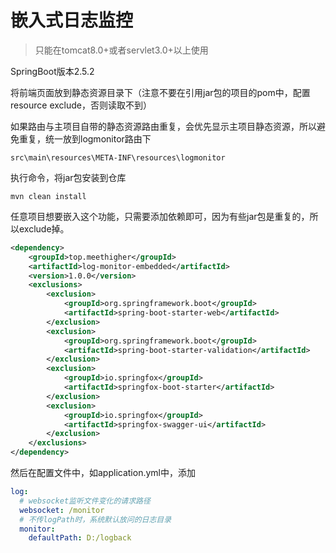 # 嵌入式日志监控

> 只能在tomcat8.0+或者servlet3.0+以上使用

SpringBoot版本2.5.2

将前端页面放到静态资源目录下（注意不要在引用jar包的项目的pom中，配置resource exclude，否则读取不到）

如果路由与主项目自带的静态资源路由重复，会优先显示主项目静态资源，所以避免重复，统一放到logmonitor路由下

```
src\main\resources\META-INF\resources\logmonitor
```

执行命令，将jar包安装到仓库

```
mvn clean install
```

任意项目想要嵌入这个功能，只需要添加依赖即可，因为有些jar包是重复的，所以exclude掉。

```xml
<dependency>
    <groupId>top.meethigher</groupId>
    <artifactId>log-monitor-embedded</artifactId>
    <version>1.0.0</version>
    <exclusions>
        <exclusion>
            <groupId>org.springframework.boot</groupId>
            <artifactId>spring-boot-starter-web</artifactId>
        </exclusion>
        <exclusion>
            <groupId>org.springframework.boot</groupId>
            <artifactId>spring-boot-starter-validation</artifactId>
        </exclusion>
        <exclusion>
            <groupId>io.springfox</groupId>
            <artifactId>springfox-boot-starter</artifactId>
        </exclusion>
        <exclusion>
            <groupId>io.springfox</groupId>
            <artifactId>springfox-swagger-ui</artifactId>
        </exclusion>
    </exclusions>
</dependency>
```

然后在配置文件中，如application.yml中，添加

```yaml
log:
  # websocket监听文件变化的请求路径
  websocket: /monitor
  # 不传logPath时，系统默认放问的日志目录
  monitor:
    defaultPath: D:/logback
```



